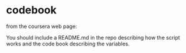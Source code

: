 # codebook

from the coursera web page:

You should include a README.md in the repo describing how the script works and the code book describing the variables.

